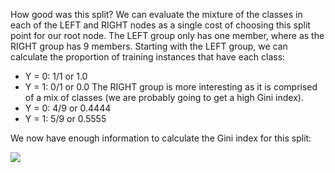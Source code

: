 How good was this split? We can evaluate the mixture of the classes in each of the LEFT
and RIGHT nodes as a single cost of choosing this split point for our root node. The LEFT
group only has one member, where as the RIGHT group has 9 members. Starting with the
LEFT group, we can calculate the proportion of training instances that have each class:
- Y = 0: 1/1 or 1.0
- Y = 1: 0/1 or 0.0
The RIGHT group is more interesting as it is comprised of a mix of classes (we are probably
going to get a high Gini index).
- Y = 0: 4/9 or 0.4444
- Y = 1: 5/9 or 0.5555

We now have enough information to calculate the Gini index for this split:

![](https://github.com/fenago/katacoda-scenarios/raw/master/master-machine-learning-algorithms/master-machine-learning-algorithms-08/steps/10/1.JPG)
